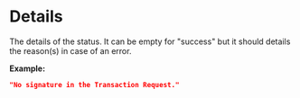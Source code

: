 <!-- ⚠️ GENERATED CONTENT - DO NOT MODIFY DIRECTLY ⚠️ -->

# Details

The details of the status. It can be empty for "success" but it should details the reason(s) in case of an error.

**Example:** 

```json
"No signature in the Transaction Request."
```

